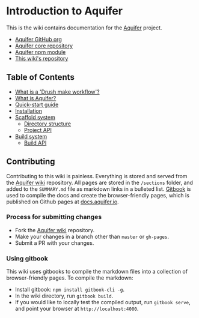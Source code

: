 # Introduction to Aquifer
This is the wiki contains documentation for the [Aquifer](https://github.com/aquifer/aquifer) project.

* [Aquifer GitHub org](https://github.com/aquifer)
* [Aquifer core repository](https://github.com/aquifer/aquifer)
* [Aquifer npm module](https://www.npmjs.com/package/aquifer)
* [This wiki's repository](https://github.com/aquifer/wiki)

## Table of Contents
* [What is a 'Drush make workflow'?](sections/what-is-a-drush-make-workflow.md)
* [What is Aquifer?](sections/what-is-aquifer.md)
* [Quick-start guide](sections/quickstart-guide.md)
* [Installation](sections/installing-aquifer.md)
* [Scaffold system](sections/scaffold-system.md)
  * [Directory structure](sections/directory-structure.md)
  * [Project API](sections/project-api.md)
* [Build system](sections/build-system.md)
  * [Build API](sections/build-api.md)



## Contributing
Contributing to this wiki is painless. Everything is stored and served from the [Aquifer wiki](http://github.com/aquifer/wiki) repository.
All pages are stored in the `/sections` folder, and added to the `SUMMARY.md` file as markdown links in a bulleted list. [Gitbook](https://github.com/GitbookIO/gitbook) is used to compile the docs and create the browser-friendly pages, which is published on Github pages at [docs.aquifer.io](http://docs.aquifer.io).

### Process for submitting changes
* Fork the [Aquifer wiki](http://github.com/aquifer/wiki) repository.
* Make your changes in a branch other than `master` or `gh-pages`.
* Submit a PR with your changes.

### Using gitbook
This wiki uses gitbooks to compile the markdown files into a collection of browser-friendly pages. To compile the markdown:

* Install gitbook: `npm install gitbook-cli -g`.
* In the wiki directory, run `gitbook build`.
* If you would like to locally test the compiled output, run `gitbook serve`, and point your browser at `http://localhost:4000`.
